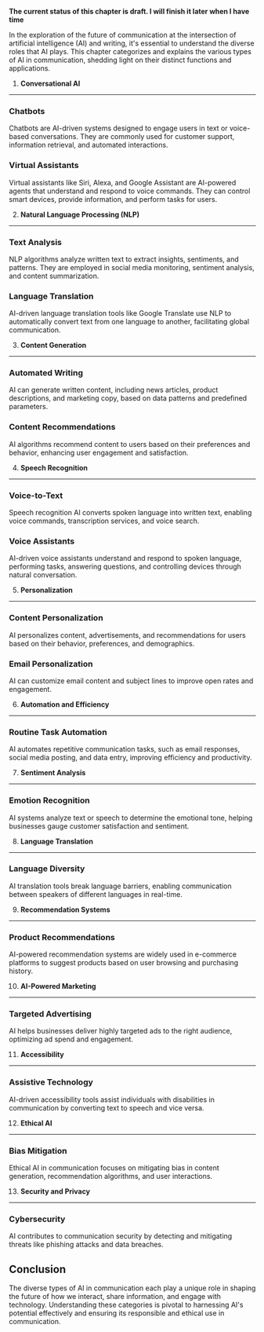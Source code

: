 **The current status of this chapter is draft. I will finish it later when I have time**

In the exploration of the future of communication at the intersection of artificial intelligence (AI) and writing, it's essential to understand the diverse roles that AI plays. This chapter categorizes and explains the various types of AI in communication, shedding light on their distinct functions and applications.

1. **Conversational AI**
------------------------

### **Chatbots**

Chatbots are AI-driven systems designed to engage users in text or voice-based conversations. They are commonly used for customer support, information retrieval, and automated interactions.

### **Virtual Assistants**

Virtual assistants like Siri, Alexa, and Google Assistant are AI-powered agents that understand and respond to voice commands. They can control smart devices, provide information, and perform tasks for users.

2. **Natural Language Processing (NLP)**
----------------------------------------

### **Text Analysis**

NLP algorithms analyze written text to extract insights, sentiments, and patterns. They are employed in social media monitoring, sentiment analysis, and content summarization.

### **Language Translation**

AI-driven language translation tools like Google Translate use NLP to automatically convert text from one language to another, facilitating global communication.

3. **Content Generation**
-------------------------

### **Automated Writing**

AI can generate written content, including news articles, product descriptions, and marketing copy, based on data patterns and predefined parameters.

### **Content Recommendations**

AI algorithms recommend content to users based on their preferences and behavior, enhancing user engagement and satisfaction.

4. **Speech Recognition**
-------------------------

### **Voice-to-Text**

Speech recognition AI converts spoken language into written text, enabling voice commands, transcription services, and voice search.

### **Voice Assistants**

AI-driven voice assistants understand and respond to spoken language, performing tasks, answering questions, and controlling devices through natural conversation.

5. **Personalization**
----------------------

### **Content Personalization**

AI personalizes content, advertisements, and recommendations for users based on their behavior, preferences, and demographics.

### **Email Personalization**

AI can customize email content and subject lines to improve open rates and engagement.

6. **Automation and Efficiency**
--------------------------------

### **Routine Task Automation**

AI automates repetitive communication tasks, such as email responses, social media posting, and data entry, improving efficiency and productivity.

7. **Sentiment Analysis**
-------------------------

### **Emotion Recognition**

AI systems analyze text or speech to determine the emotional tone, helping businesses gauge customer satisfaction and sentiment.

8. **Language Translation**
---------------------------

### **Language Diversity**

AI translation tools break language barriers, enabling communication between speakers of different languages in real-time.

9. **Recommendation Systems**
-----------------------------

### **Product Recommendations**

AI-powered recommendation systems are widely used in e-commerce platforms to suggest products based on user browsing and purchasing history.

10. **AI-Powered Marketing**
----------------------------

### **Targeted Advertising**

AI helps businesses deliver highly targeted ads to the right audience, optimizing ad spend and engagement.

11. **Accessibility**
---------------------

### **Assistive Technology**

AI-driven accessibility tools assist individuals with disabilities in communication by converting text to speech and vice versa.

12. **Ethical AI**
------------------

### **Bias Mitigation**

Ethical AI in communication focuses on mitigating bias in content generation, recommendation algorithms, and user interactions.

13. **Security and Privacy**
----------------------------

### **Cybersecurity**

AI contributes to communication security by detecting and mitigating threats like phishing attacks and data breaches.

Conclusion
----------

The diverse types of AI in communication each play a unique role in shaping the future of how we interact, share information, and engage with technology. Understanding these categories is pivotal to harnessing AI's potential effectively and ensuring its responsible and ethical use in communication.
